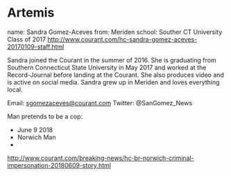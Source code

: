 # Artemis

name: Sandra Gomez-Aceves
from: Meriden
school: Souther CT University Class of 2017
http://www.courant.com/hc-sandra-gomez-aceves-20170109-staff.html

Sandra joined the Courant in the summer of 2016. She is graduating from Southern Connecticut State University in May 2017 and worked at the Record-Journal before landing at the Courant. She also produces video and is active on social media. Sandra grew up in Meriden and loves everything local. 

Email: sgomezaceves@courant.com
Twitter: @SanGomez_News

Man pretends to be a cop: 
- June 9 2018
- Norwich Man
- 
http://www.courant.com/breaking-news/hc-br-norwich-criminal-impersonation-20180609-story.html
